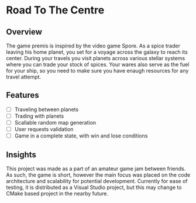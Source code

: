 # Road To The Centre

## Overview

The game premis is inspired by the video game Spore. As a spice trader leaving his home planet, you set for a voyage across the galaxy to reach its center. During your travels you visit planets across various stellar systems where you can trade your stock of spices. Your wares also serve as the fuel for your ship, so you need to make sure you have enaugh resources for any travel attempt.

## Features

- [ ] Traveling between planets
- [ ] Trading with planets
- [ ] Scallable random map generation
- [ ] User requests validation
- [ ] Game in a complete state, with win and lose conditions

## Insights

This project was made as a part of an amateur game jam between friends. As such, the game is short, however the main focus was placed on the code architecture and scalability for potential development. Currently for ease of testing, it is distributed as a Visual Studio project, but this may change to CMake based project in the nearby future.
